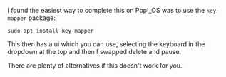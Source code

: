 I found the easiest way to complete this on Pop!_OS was to use the `key-mapper` package:

`sudo apt install key-mapper`

This then has a ui which you can use, selecting the keyboard in the dropdown at the top and then I swapped delete and pause.

There are plenty of alternatives if this doesn't work for you.